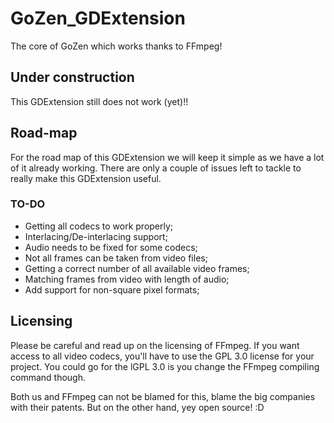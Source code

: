 # GoZen_GDExtension

The core of GoZen which works thanks to FFmpeg!

## Under construction

This GDExtension still does not work (yet)!!

## Road-map

For the road map of this GDExtension we will keep it simple as we have a lot of it already working. There are only a couple of issues left to tackle to really make this GDExtension useful.

### TO-DO

- Getting all codecs to work properly;
- Interlacing/De-interlacing support;
- Audio needs to be fixed for some codecs;
- Not all frames can be taken from video files;
- Getting a correct number of all available video frames;
- Matching frames from video with length of audio;
- Add support for non-square pixel formats;

## Licensing

Please be careful and read up on the licensing of FFmpeg. If you want access to all video codecs, you'll have to use the GPL 3.0 license for your project. You could go for the lGPL 3.0 is you change the FFmpeg compiling command though.

Both us and FFmpeg can not be blamed for this, blame the big companies with their patents. But on the other hand, yey open source! :D

